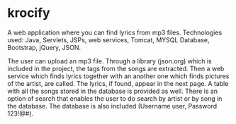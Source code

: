 # krocify
A web application where you can find lyrics from mp3 files. 
Technologies used: Java, Servlets, JSPs, web services, Tomcat, MYSQL Database, Bootstrap, jQuery, JSON.

The user can upload an mp3 file. Through a library (json.org) which is included in the project, the tags from the songs are extracted. 
Then a web service which finds lyrics together with an another one which finds pictures of the artist, are called. 
The lyrics, if found, appear in the next page. A table with all the songs stored in the database is provided as well.
There is an option of search that enables the user to do search by artist or by song in the database. 
The database is also included (Username user, Password 123!@#).

